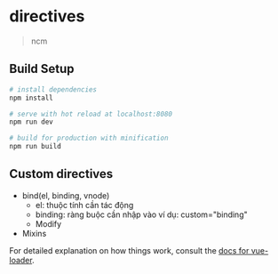 # directives

> ncm

## Build Setup

``` bash
# install dependencies
npm install

# serve with hot reload at localhost:8080
npm run dev

# build for production with minification
npm run build
```

## Custom directives
- bind(el, binding, vnode)
    + el: thuộc tính cần tác động
    + binding: ràng buộc cần nhập vào ví dụ: custom="binding"
    + Modify 
- Mixins

For detailed explanation on how things work, consult the [docs for vue-loader](http://vuejs.github.io/vue-loader).
